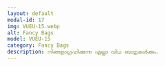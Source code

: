 ```yaml
---
layout: default
modal-id: 17
img: VUEU-15.webp
alt: Fancy Bags
model: VUEU-15
category: Fancy Bags
description: നിങ്ങളാഗ്രഹിക്കുന്ന എല്ലാ വിധ ബാഗുകൾക്കും.
---
```

